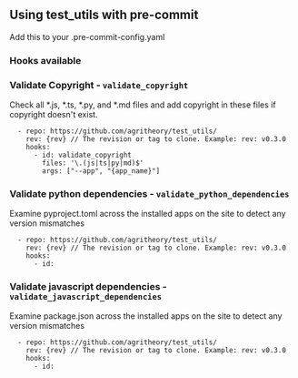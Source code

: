## Using test_utils with pre-commit

Add this to your .pre-commit-config.yaml

### Hooks available

### Validate Copyright - `validate_copyright` 

Check all *.js, *.ts, *.py, and *.md files and add copyright in these files if copyright doesn't exist.

```
  - repo: https://github.com/agritheory/test_utils/
    rev: {rev} // The revision or tag to clone. Example: rev: v0.3.0
    hooks:
      - id: validate_copyright
        files: '\.(js|ts|py|md)$'
        args: ["--app", "{app_name}"]
```

### Validate python dependencies - `validate_python_dependencies` 

Examine pyproject.toml across the installed apps on the site to detect any version mismatches

```
  - repo: https://github.com/agritheory/test_utils/
    rev: {rev} // The revision or tag to clone. Example: rev: v0.3.0
    hooks:
      - id: 
```

### Validate javascript dependencies - `validate_javascript_dependencies` 

Examine package.json across the installed apps on the site to detect any version mismatches

```
  - repo: https://github.com/agritheory/test_utils/
    rev: {rev} // The revision or tag to clone. Example: rev: v0.3.0
    hooks:
      - id: 
```

